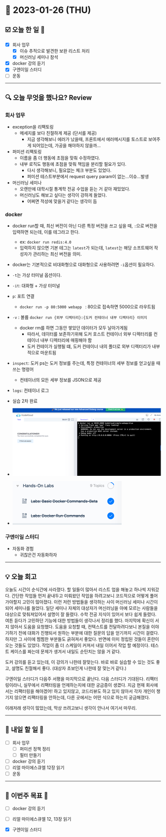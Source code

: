 # 📆 2023-01-26 (THU)

## ☑️ 오늘 한 일 📑

- [x] 회사 업무 
  - [x] 이슈 추적으로 발견한 보완 리스트 처리
  - [x] 머신러닝 세미나 참석
- [x] docker 강의 듣기
- [x] 구엔이일 스터디
- [ ] 운동

***

## 🔍️ 오늘 무엇을 했나요? Review

### 회사 업무
- exception을 리팩토링
  - 메세지를 보다 친절하게 제공 (단서를 제공)
    - 지금 생각해보니 에러가 났을때, 프론트에서 에러메시지를 토스트로 보여주게 되어있는데, 가공을 해야하지 않을까...
- 퍼미션 리팩토링
  - 이름을 좀 더 행동에 초점을 맞춰 수정하였다. 
  - 내부 로직도 행동에 초점을 맞춰 책임을 분리할 필요가 있다. 
    - 다시 생각해보니, 필요없는 체크 부분도 있었다. 
    - 퍼미션 테스트부분에서 request query param이 없는...이슈...발생 
- 머신러닝 세미나
  - 오랜만에 대학시절 통계학 전공 수업을 듣는 거 같아 재밌었다. 
  - 머신러닝도 해보고 싶다는 생각이 강하게 들었다.
    - 어쩌면 적성에 맞을거 같다는 생각이 듬

### docker
- docker run할 때, 최신 버전이 아닌 다른 특정 버전을 쓰고 싶을 때, `:`으로 버전을 입력하면 되는데, 이를 테그라고 한다. 
  - ex: `docker run redis:4.0`
  - 입력하지 않으면 기본 테그는 `latest`가 되는데, `latest`는 해당 소프트웨어 작성자가 관리하는 최신 버전을 의미.
- docker는 기본적으로 비대화형으로 대화형으로 사용하려면 `-i`옵션이 필요하다. 
- `-t`는 가상 터미널 옵션이다. 
- `-it`: 대화형 + 가상 터미널 
- `p`: 포트 연결 
  - `docker run -p 80:5000 webapp ` : 80으로 접속하면 5000으로 라우트됨 
- `-v` : 볼륨 `docker run {외부 디렉터리}:{도커 컨테이너 내부 디렉터리} 이미지`
  - docker rm를 하면 그동안 쌓았던 데이터가 모두 날아가게됨
    - 따라서, 데이터를 보존하기위해 도커 호스트 컨테이너 외부 디렉터리를 컨테이너 내부 디렉터리에 매핑해야 함 
    - 도커 컨테이가 실행될 떄, 도커 컨테이너 내의 폴더로 외부 디렉터리가 내부적으로 마운트됨 
- `inspect`: 도커 ps는 도커 정보를 주는데, 특정 컨테이너의 세부 정보를 얻고싶을 때 쓰는 명령어 
  - 컨테이너의 모든 세부 정보를 JSON으로 제공 
- `logs`: 컨테이너 로그 

- 실습 2차 완료 
- ![img.png](../../img/docker_handson_2.png)
- ![img.png](../../img/docker_handson_2_2.png)

### 구엔이일 스터디 
- 자동화 경험 
  - 귀찮은건 자동화하자

***

## 💡 오늘 회고

오늘도 시간이 순식간에 사라졌다. 할 일들이 많아서 리스트 업을 해놓고 하나씩 지워갔다. 
간단한 작업들 먼저 끝내두고 미뤄왔던 작업을 하려고보니 코드적으로 어떻게 풀어가야할지 고민이 많아졌다. 
이런 저런 방법들을 생각하는 사이 머신러닝 세미나 시간이 되어 세미나를 들었다. 일단 세미나 자체의 대상자가 머신러닝을 아예 모르는 사람들을 대상으로 맞춰져있어서
설명이 잘 들렸다. 수학 전공 지식이 있어서 보다 쉽게 들렸다. 여튼 듣다가 고민하던 기능에 대한 방법들이 생각나서 정리를 했다. 
마지막에 확신이 서지 않아서 도움을 요청했다. 도움을 요청할 때, 컨텍스트를 전달하려다보니 본질을 이야기하기 전에 대화가 진행되서 원하는 부분에 대한 질문의 답을 얻기까지 시간이 걸렸다. 
하지만 그 사이에 찜찜한 부분들도 긁혀져서 좋았다. 반면에 이미 정립된 것들이 혼란이 오는 것들도 있었다. 작업이 좀 더 스케일이 커져서 내일 이어서 작업 할 예정이다. 
테스트 케이스를 짜는데 문제가 생겨서 내일도 순탄치는 않을 거 같다. 

도커 강의를 듣고 있는데, 이 강의가 나한테 잘맞는다. 바로 바로 실습할 수 있는 것도 좋고, 설명도 친절해서 좋다. (대상자 초보인게 나한테 잘 맞는거 같다.)

구엔이일 스터디가 다음주 서평을 마지막으로 끝난다. 다음 스터디가 기대된다. 리팩터링이라니, 실무에서 리팩터링을 언제하는지에 대한 궁금증이 생겼다. 
지금 현재 회사에서는 리팩터링을 해야겠어! 하고 있지않고, 코드리뷰도 하고 있지 않아서 각자 개인이 챙기지 않으면 리팩터링을 안하는데, 다른 곳에서는 어떤 식으로 하는지 궁금해졌다. 

이래저래 생각이 많았는데, 막상 쓰려고보니 생각이 안나서 여기서 마무리. 

***

## 🎯 내일 할 일 🎯
- [ ] 회사 업무 
  - [ ] 퍼미션 정책 정리
  - [ ] 필터 만들기 
- [ ] docker 강의 듣기
- [ ] 리얼 마이에스큐엘 12장 읽기
- [ ] 운동

***

## 🏁 이번주 목표 🏁
- [ ] docker 강의 듣기 
- [ ] 리얼 마이에스큐엘 12, 13장 읽기
- [x] 구엔이일 스터디
 